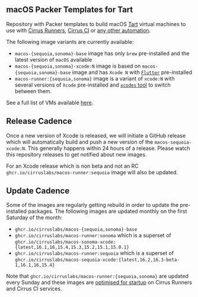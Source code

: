 ## macOS Packer Templates for Tart

Repository with Packer templates to build macOS [Tart](https://tart.run/) virtual machines to use with [Cirrus Runners](https://cirrus-runners.app/),
[Cirrus CI](https://cirrus-ci.org/guide/macOS/) or [any other automation](https://tart.run/integrations/cirrus-cli/).

The following image variants are currently available:

* `macos-{sequoia,sonoma}-base` image has only `brew` pre-installed and the latest version of `macOS` available
* `macos-{sequoia,sonoma}-xcode:N` image is based on `macos-{sequoia,sonoma}-base` image and has `Xcode N` with [`Flutter`](https://flutter.dev/) pre-installed
* `macos-runner:{sequoia,sonoma}` image is a variant of `xcode:N` with several versions of `Xcode` pre-installed and [`xcodes` tool](https://github.com/XcodesOrg/xcodes) to switch between them.

See a full list of VMs available [here](https://github.com/orgs/cirruslabs/packages?tab=packages&q=macos-).

## Release Cadence

Once a new version of Xcode is released, we will initiate a GitHub release which will automatically build and push
a new version of the `macos-sequoia-xcode:N`. This generally happens within 24 hours of a release.
Please watch this repository releases to get notified about new images.

For an Xcode release which is non beta and not an RC `ghcr.io/cirruslabs/macos-runner:sequoia` image will also be updated.

## Update Cadence

Some of the images are regularly getting rebuild in order to update the pre-installed packages. The following images are updated
monthly on the first Saturday of the month:

* `ghcr.io/cirruslabs/macos-{sequoia,sonoma}-base`
* `ghcr.io/cirruslabs/macos-runner:sonoma` which is a superset of `ghcr.io/cirruslabs/macos-sonoma-xcode:{latest,16.1,16,15.4,15.3,15.2,15.1,15.0.1}`
* `ghcr.io/cirruslabs/macos-runner:sequoia` which is a superset of `ghcr.io/cirruslabs/macos-sequoia-xcode:{latest,16.2,16.3-beta-1,16.1,16,15.4}`

Note that `ghcr.io/cirruslabs/macos-runner:{sequoia,sonoma}` are updated every Sunday and these images are [optimised for startup](https://cirrus-runners.app/blog/2024/04/11/optimizing-startup-time-of-cirrus-runners/)
on Cirrus Runners and Cirrus CI services.